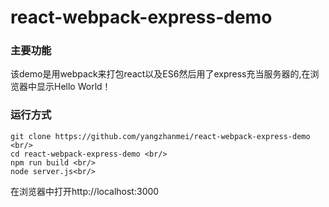 # react-webpack-express-demo
### 主要功能
该demo是用webpack来打包react以及ES6然后用了express充当服务器的,在浏览器中显示Hello World！
### 运行方式
```
git clone https://github.com/yangzhanmei/react-webpack-express-demo <br/>
cd react-webpack-express-demo <br/>
npm run build <br/>
node server.js<br/>
```
在浏览器中打开http://localhost:3000
